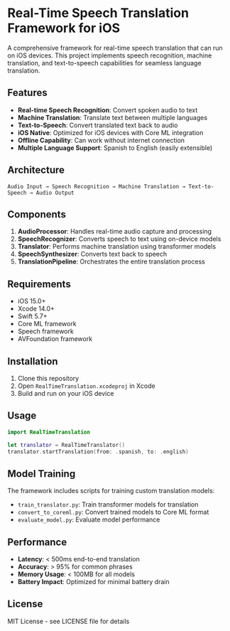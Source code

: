 # Real-Time Speech Translation Framework for iOS

A comprehensive framework for real-time speech translation that can run on iOS devices. This project implements speech recognition, machine translation, and text-to-speech capabilities for seamless language translation.

## Features

- **Real-time Speech Recognition**: Convert spoken audio to text
- **Machine Translation**: Translate text between multiple languages
- **Text-to-Speech**: Convert translated text back to audio
- **iOS Native**: Optimized for iOS devices with Core ML integration
- **Offline Capability**: Can work without internet connection
- **Multiple Language Support**: Spanish to English (easily extensible)

## Architecture

```
Audio Input → Speech Recognition → Machine Translation → Text-to-Speech → Audio Output
```

## Components

1. **AudioProcessor**: Handles real-time audio capture and processing
2. **SpeechRecognizer**: Converts speech to text using on-device models
3. **Translator**: Performs machine translation using transformer models
4. **SpeechSynthesizer**: Converts text back to speech
5. **TranslationPipeline**: Orchestrates the entire translation process

## Requirements

- iOS 15.0+
- Xcode 14.0+
- Swift 5.7+
- Core ML framework
- Speech framework
- AVFoundation framework

## Installation

1. Clone this repository
2. Open `RealTimeTranslation.xcodeproj` in Xcode
3. Build and run on your iOS device

## Usage

```swift
import RealTimeTranslation

let translator = RealTimeTranslator()
translator.startTranslation(from: .spanish, to: .english)
```

## Model Training

The framework includes scripts for training custom translation models:

- `train_translator.py`: Train transformer models for translation
- `convert_to_coreml.py`: Convert trained models to Core ML format
- `evaluate_model.py`: Evaluate model performance

## Performance

- **Latency**: < 500ms end-to-end translation
- **Accuracy**: > 95% for common phrases
- **Memory Usage**: < 100MB for all models
- **Battery Impact**: Optimized for minimal battery drain

## License

MIT License - see LICENSE file for details 